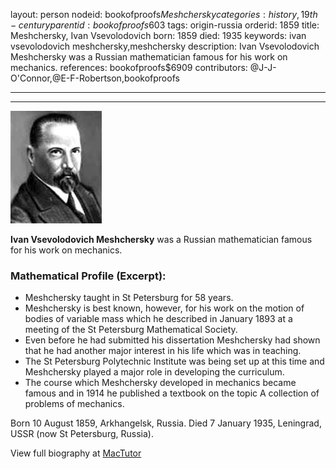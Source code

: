 layout: person
nodeid: bookofproofs$Meshchersky
categories: history,19th-century
parentid: bookofproofs$603
tags: origin-russia
orderid: 1859
title: Meshchersky, Ivan Vsevolodovich
born: 1859
died: 1935
keywords: ivan vsevolodovich meshchersky,meshchersky
description: Ivan Vsevolodovich Meshchersky was a Russian mathematician famous for his work on mechanics.
references: bookofproofs$6909
contributors: @J-J-O'Connor,@E-F-Robertson,bookofproofs

---



---

![Meshchersky.jpg](https://github.com/bookofproofs/bookofproofs.github.io/blob/main/_sources/_assets/images/portraits/Meshchersky.jpg?raw=true)

**Ivan Vsevolodovich Meshchersky** was a Russian mathematician famous for his work on mechanics.

### Mathematical Profile (Excerpt):
* Meshchersky taught in St Petersburg for 58 years.
* Meshchersky is best known, however, for his work on the motion of bodies of variable mass which he described in January 1893 at a meeting of the St Petersburg Mathematical Society.
* Even before he had submitted his dissertation Meshchersky had shown that he had another major interest in his life which was in teaching.
* The St Petersburg Polytechnic Institute was being set up at this time and Meshchersky played a major role in developing the curriculum.
* The course which Meshchersky developed in mechanics became famous and in 1914 he published a textbook on the topic A collection of problems of mechanics.

Born 10 August 1859, Arkhangelsk, Russia. Died 7 January 1935, Leningrad, USSR (now St Petersburg, Russia).

View full biography at [MacTutor](https://mathshistory.st-andrews.ac.uk/Biographies/Meshchersky/)
